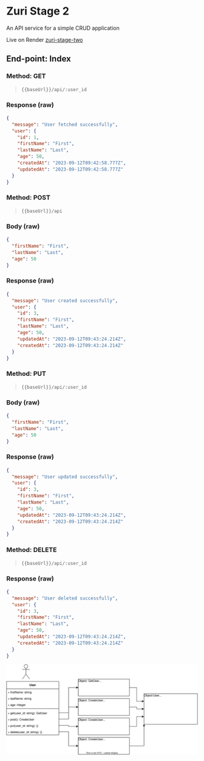 # Zuri Stage 2

An API service for a simple CRUD application

Live on Render [zuri-stage-two](https://otagera-zuri-stage-two.onrender.com/api)

## End-point: Index

### Method: GET

> ```
> {{baseUrl}}/api/:user_id
> ```

### Response (**raw**)

```json
{
  "message": "User fetched successfully",
  "user": {
    "id": 1,
    "firstName": "First",
    "lastName": "Last",
    "age": 50,
    "createdAt": "2023-09-12T09:42:58.777Z",
    "updatedAt": "2023-09-12T09:42:58.777Z"
  }
}
```

### Method: POST

> ```
> {{baseUrl}}/api
> ```

### Body (**raw**)

```json
{
  "firstName": "First",
  "lastName": "Last",
  "age": 50
}
```

### Response (**raw**)

```json
{
  "message": "User created successfully",
  "user": {
    "id": 3,
    "firstName": "First",
    "lastName": "Last",
    "age": 50,
    "updatedAt": "2023-09-12T09:43:24.214Z",
    "createdAt": "2023-09-12T09:43:24.214Z"
  }
}
```

### Method: PUT

> ```
> {{baseUrl}}/api/:user_id
> ```

### Body (**raw**)

```json
{
  "firstName": "First",
  "lastName": "Last",
  "age": 50
}
```

### Response (**raw**)

```json
{
  "message": "User updated successfully",
  "user": {
    "id": 3,
    "firstName": "First",
    "lastName": "Last",
    "age": 50,
    "updatedAt": "2023-09-12T09:43:24.214Z",
    "createdAt": "2023-09-12T09:43:24.214Z"
  }
}
```

### Method: DELETE

> ```
> {{baseUrl}}/api/:user_id
> ```

### Response (**raw**)

```json
{
  "message": "User deleted successfully",
  "user": {
    "id": 3,
    "firstName": "First",
    "lastName": "Last",
    "age": 50,
    "updatedAt": "2023-09-12T09:43:24.214Z",
    "createdAt": "2023-09-12T09:43:24.214Z"
  }
}
```

![UML diagram](diagram/zuri-stage-2.drawio.svg)

